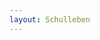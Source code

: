 ```yaml
---
layout: Schulleben
---
```


<script type="text/javascript">
    require(['custom'], function(custom){
        custom.ajaxload('Schulleben', 'Hausaufgabenbetreuung');
    });
</script>
